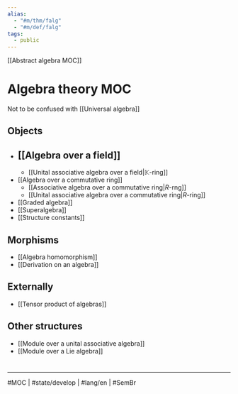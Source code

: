 ```yaml
---
alias:
  - "#m/thm/falg"
  - "#m/def/falg"
tags:
  - public
---
```

[[Abstract algebra MOC]]
# Algebra theory MOC

Not to be confused with [[Universal algebra]]

## Objects

- [[Algebra over a field]]
  - 
  - [[Unital associative algebra over a field|$\mathbb K$-ring]]
- [[Algebra over a commutative ring]]
  - [[Associative algebra over a commutative ring|$R$-rng]]
  - [[Unital associative algebra over a commutative ring|$R$-ring]]
- [[Graded algebra]]
- [[Superalgebra]]
- [[Structure constants]]

## Morphisms

- [[Algebra homomorphism]]
- [[Derivation on an algebra]]

## Externally

- [[Tensor product of algebras]]

## Other structures

- [[Module over a unital associative algebra]]
- [[Module over a Lie algebra]]

#
---
#MOC | #state/develop | #lang/en | #SemBr